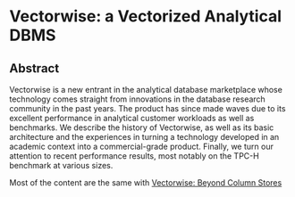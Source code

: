 # Vectorwise: a Vectorized Analytical DBMS

## Abstract

Vectorwise is a new entrant in the analytical database marketplace whose technology comes straight from innovations in the database research community in the past years. The product has since made waves due to its excellent performance in analytical customer workloads as well as benchmarks. We describe the history of Vectorwise, as well as its basic architecture and the experiences in turning a technology developed in an academic context into a commercial-grade product. Finally, we turn our attention to recent performance results, most notably on the TPC-H benchmark at various sizes.

Most of the content are the same with [Vectorwise: Beyond Column Stores](Vectorwise_Beyond_Column_Stores.md)




